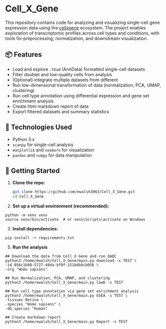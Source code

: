 # Cell_X_Gene

This repository contains code for analyzing and visualizing single-cell gene expression data using the [cellxgene](https://cellxgene.cziscience.com/) ecosystem. The project enables exploration of transcriptomic profiles across cell types and conditions, with tools for preprocessing, normalization, and downstream visualization.

## 📦 Features

- Load and explore `.h5ad` (AnnData) formatted single-cell datasets
- Filter doublet and low-quality cells from analysis
- (Optional) integrate multiple datasets from different
- Run low-dimensional transformation of data (normalization, PCA, UMAP, clustering)
- Run cell type annotation using differential expression and gene set enrichment analysis
- Create html markdown report of data 
- Export filtered datasets and summary statistics

## 🧪 Technologies Used

- Python 3.x
- `scanpy` for single-cell analysis
- `matplotlib` and `seaborn` for visualization
- `pandas` and `numpy` for data manipulation

## 🚀 Getting Started

1. **Clone the repo:**

   ```bash
   git clone https://github.com/ewalsh3963/Cell_X_Gene.git
   cd Cell_X_Gene

2. **Set up a virtual environment (recommended):**
```
python -m venv venv
source venv/bin/activate  # or venv\Scripts\activate on Windows
```

3. **Install dependencies:**
```
pip install -r requirements.txt
```
5. **Run the analysis**
```
## Download the data from Cell X Gene and run QAQC 
python3 /home/ewalsh/Cell_X_Gene/main.py download -s TEST \
-id 856c1b98-5727-49da-bf0f-151bdb8cb056 \
-org "Homo sapiens"

## Run Normalization, PCA, UMAP, and clustering
python3 /home/ewalsh/Cell_X_Gene/main.py lowD -s TEST

## Run cell type annotation via gene set enrichment analysis
python3 /home/ewalsh/Cell_X_Gene/main.py GSEA -s TEST \
-tissues Retina \
-species "Homo sapiens" \
-db_species "Human"

## Create markdown report
python3 /home/ewalsh/Cell_X_Gene/main.py Report -s TEST
```
